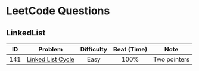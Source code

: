 # LeetCode Questions

## LinkedList
| ID  |                    Problem                    | Difficulty | Beat (Time) |     Note     |
|:---:|:---------------------------------------------:|:----------:|:-----------:|:------------:|
| 141 | [Linked List Cycle](src/LinkedListCycle.java) |    Easy    |    100%     | Two pointers |
